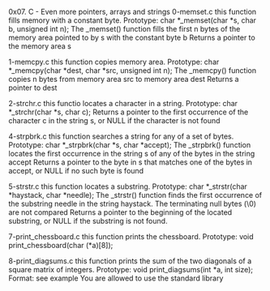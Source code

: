 0x07. C - Even more pointers, arrays and strings
0-memset.c
this function  fills memory with a constant byte.
Prototype: char *_memset(char *s, char b, unsigned int n); The _memset() function fills the first n bytes of the memory area pointed to by s with the constant byte b Returns a pointer to the memory area s

1-memcpy.c
this function copies memory area.
Prototype: char *_memcpy(char *dest, char *src, unsigned int n); The _memcpy() function copies n bytes from memory area src to memory area dest Returns a pointer to dest

2-strchr.c
this  functio locates a character in a string.
Prototype: char *_strchr(char *s, char c); Returns a pointer to the first occurrence of the character c in the string s, or NULL if the character is not found

4-strpbrk.c
this function searches a string for any of a set of bytes.
Prototype: char *_strpbrk(char *s, char *accept); The _strpbrk() function locates the first occurrence in the string s of any of the bytes in the string accept Returns a pointer to the byte in s that matches one of the bytes in accept, or NULL if no such byte is found

5-strstr.c
 this function locates a substring.
Prototype: char *_strstr(char *haystack, char *needle); The _strstr() function finds the first occurrence of the substring needle in the string haystack. The terminating null bytes (\0) are not compared Returns a pointer to the beginning of the located substring, or NULL if the substring is not found.

7-print_chessboard.c
this function prints the chessboard. Prototype: void print_chessboard(char (*a)[8]);

8-print_diagsums.c
this function prints the sum of the two diagonals of a square matrix of integers. Prototype: void print_diagsums(int *a, int size); Format: see example You are allowed to use the standard library
